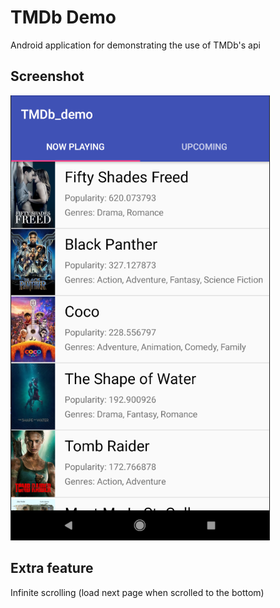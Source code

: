 # TMDb Demo

Android application for demonstrating the use of TMDb's api



## Screenshot

![alt text](screenshot.png "Application screenshot")


## Extra feature

Infinite scrolling (load next page when scrolled to the bottom)
